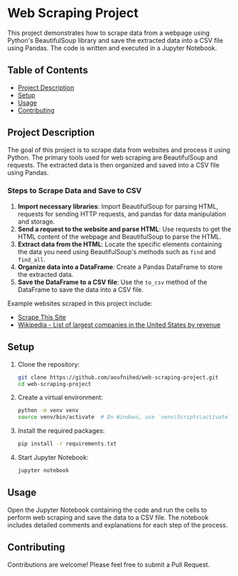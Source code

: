 # Web Scraping Project

This project demonstrates how to scrape data from a webpage using Python's BeautifulSoup library and save the extracted data into a CSV file using Pandas. The code is written and executed in a Jupyter Notebook.

## Table of Contents

- [Project Description](#project-description)
- [Setup](#setup)
- [Usage](#usage)
- [Contributing](#contributing)


## Project Description

The goal of this project is to scrape data from websites and process it using Python. The primary tools used for web scraping are BeautifulSoup and requests. The extracted data is then organized and saved into a CSV file using Pandas.

### Steps to Scrape Data and Save to CSV

1. **Import necessary libraries**: Import BeautifulSoup for parsing HTML, requests for sending HTTP requests, and pandas for data manipulation and storage.
2. **Send a request to the website and parse HTML**: Use requests to get the HTML content of the webpage and BeautifulSoup to parse the HTML.
3. **Extract data from the HTML**: Locate the specific elements containing the data you need using BeautifulSoup's methods such as `find` and `find_all`.
4. **Organize data into a DataFrame**: Create a Pandas DataFrame to store the extracted data.
5. **Save the DataFrame to a CSV file**: Use the `to_csv` method of the DataFrame to save the data into a CSV file.

Example websites scraped in this project include:
- [Scrape This Site](https://www.scrapethissite.com/pages/forms/)
- [Wikipedia - List of largest companies in the United States by revenue](https://en.wikipedia.org/wiki/List_of_largest_companies_in_the_United_States_by_revenue)

## Setup

1. Clone the repository:
    ```bash
    git clone https://github.com/aoufnihed/web-scraping-project.git
    cd web-scraping-project
    ```

2. Create a virtual environment:
    ```bash
    python -m venv venv
    source venv/bin/activate  # On Windows, use `venv\Scripts\activate`
    ```

3. Install the required packages:
    ```bash
    pip install -r requirements.txt
    ```

4. Start Jupyter Notebook:
    ```bash
    jupyter notebook
    ```

## Usage

Open the Jupyter Notebook containing the code and run the cells to perform web scraping and save the data to a CSV file. The notebook includes detailed comments and explanations for each step of the process.

## Contributing

Contributions are welcome! Please feel free to submit a Pull Request.


